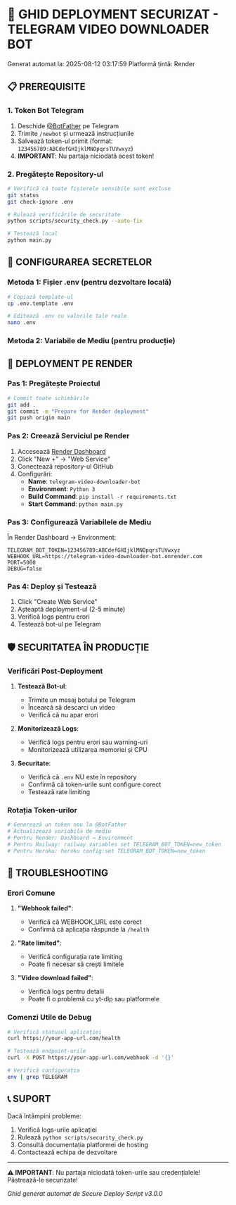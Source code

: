 # 🚀 GHID DEPLOYMENT SECURIZAT - TELEGRAM VIDEO DOWNLOADER BOT

Generat automat la: 2025-08-12 03:17:59
Platformă țintă: Render

## 📋 PREREQUISITE

### 1. Token Bot Telegram
1. Deschide [@BotFather](https://t.me/BotFather) pe Telegram
2. Trimite `/newbot` și urmează instrucțiunile
3. Salvează token-ul primit (format: `123456789:ABCdefGHIjklMNOpqrsTUVwxyz`)
4. **IMPORTANT**: Nu partaja niciodată acest token!

### 2. Pregătește Repository-ul
```bash
# Verifică că toate fișierele sensibile sunt excluse
git status
git check-ignore .env

# Rulează verificările de securitate
python scripts/security_check.py --auto-fix

# Testează local
python main.py
```

## 🔐 CONFIGURAREA SECRETELOR

### Metoda 1: Fișier .env (pentru dezvoltare locală)
```bash
# Copiază template-ul
cp .env.template .env

# Editează .env cu valorile tale reale
nano .env
```

### Metoda 2: Variabile de Mediu (pentru producție)

## 🚀 DEPLOYMENT PE RENDER

### Pas 1: Pregătește Proiectul
```bash
# Commit toate schimbările
git add .
git commit -m "Prepare for Render deployment"
git push origin main
```

### Pas 2: Creează Serviciul pe Render
1. Accesează [Render Dashboard](https://dashboard.render.com/)
2. Click "New +" → "Web Service"
3. Conectează repository-ul GitHub
4. Configurări:
   - **Name**: `telegram-video-downloader-bot`
   - **Environment**: `Python 3`
   - **Build Command**: `pip install -r requirements.txt`
   - **Start Command**: `python main.py`

### Pas 3: Configurează Variabilele de Mediu
În Render Dashboard → Environment:
```
TELEGRAM_BOT_TOKEN=123456789:ABCdefGHIjklMNOpqrsTUVwxyz
WEBHOOK_URL=https://telegram-video-downloader-bot.onrender.com
PORT=5000
DEBUG=false
```

### Pas 4: Deploy și Testează
1. Click "Create Web Service"
2. Așteaptă deployment-ul (2-5 minute)
3. Verifică logs pentru erori
4. Testează bot-ul pe Telegram


## 🛡️ SECURITATEA ÎN PRODUCȚIE

### Verificări Post-Deployment
1. **Testează Bot-ul**:
   - Trimite un mesaj botului pe Telegram
   - Încearcă să descarci un video
   - Verifică că nu apar erori

2. **Monitorizează Logs**:
   - Verifică logs pentru erori sau warning-uri
   - Monitorizează utilizarea memoriei și CPU

3. **Securitate**:
   - Verifică că `.env` NU este în repository
   - Confirmă că token-urile sunt configure corect
   - Testează rate limiting

### Rotația Token-urilor
```bash
# Generează un token nou la @BotFather
# Actualizează variabila de mediu
# Pentru Render: Dashboard → Environment
# Pentru Railway: railway variables set TELEGRAM_BOT_TOKEN=new_token
# Pentru Heroku: heroku config:set TELEGRAM_BOT_TOKEN=new_token
```

## 🔧 TROUBLESHOOTING

### Erori Comune

1. **"Webhook failed"**:
   - Verifică că WEBHOOK_URL este corect
   - Confirmă că aplicația răspunde la `/health`

2. **"Rate limited"**:
   - Verifică configurația rate limiting
   - Poate fi necesar să crești limitele

3. **"Video download failed"**:
   - Verifică logs pentru detalii
   - Poate fi o problemă cu yt-dlp sau platformele

### Comenzi Utile de Debug
```bash
# Verifică statusul aplicației
curl https://your-app-url.com/health

# Testează endpoint-urile
curl -X POST https://your-app-url.com/webhook -d '{}'

# Verifică configurația
env | grep TELEGRAM
```

## 📞 SUPORT

Dacă întâmpini probleme:
1. Verifică logs-urile aplicației
2. Rulează `python scripts/security_check.py`
3. Consultă documentația platformei de hosting
4. Contactează echipa de dezvoltare

---
**⚠️  IMPORTANT**: Nu partaja niciodată token-urile sau credențialele! Păstrează-le securizate!

*Ghid generat automat de Secure Deploy Script v3.0.0*
